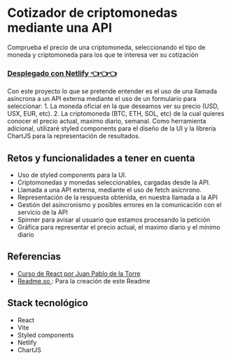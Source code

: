 # Cotizador de criptomonedas mediante una API

Comprueba el precio de una criptomoneda, seleccionando el tipo de moneda y criptomoneda para los que te interesa ver su cotización

### [Desplegado con Netlify 👈👈👈](https://remarkable-tulumba-367cab.netlify.app/)

Con este proyecto lo que se pretende entender es el uso de una llamada asíncrona a un API externa mediante el uso de un formulario para seleccionar: 1. La moneda oficial en la que deseamos ver su precio (USD, USX, EUR, etc). 2. La criptomoneda (BTC, ETH, SOL, etc) de la cual quieres conocer el precio actual, maximo diario, semanal.
Como herramienta adicional, utilizaré styled components para el diseño de la UI y la librería ChartJS para la representación de resultados.

## Retos y funcionalidades a tener en cuenta

- Uso de styled components para la UI.
- Criptomonedas y monedas seleccionables, cargadas desde la API.
- Llamada a una API externa, mediante el uso de fetch asícnrono.
- Representación de la respuesta obtenida, en nuestra llamada a la API
- Gestión del asincronismo y posibles errores en la comunicación con el servicio de la API
- Spinner para avisar al usuario que estamos procesando la petición
- Gráfica para representar el precio actual, el maximo diario y el mínimo diario

## Referencias

- [Curso de React por Juan Pablo de la Torre ](https://linkedin.com/in/juanpablodelatorre)
- [Readme.so ](https://readme.so/) : Para la creación de este Readme

## Stack tecnológico

- React
- Vite
- Styled components
- Netlify
- ChartJS
